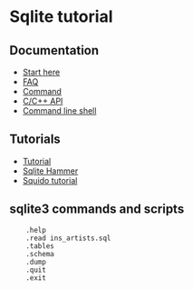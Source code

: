 # Sqlite tutorial

## Documentation

* [Start here](http://www.sqlite.org/docs.html)
* [FAQ](http://www.sqlite.org/faq.html)
* [Command](http://www.sqlite.org/lang.html)
* [C/C++ API](http://www.sqlite.org/c3ref/funclist.html)
* [Command line shell](http://www.sqlite.org/sqlite.html)

## Tutorials

* [Tutorial](http://souptonuts.sourceforge.net/readme_sqlite_tutorial.html)
* [Sqlite Hammer](http://www.squidoo.com/sqlitehammer)
* [Squido tutorial](http://www.squidoo.com/sqlitetutorial)

## sqlite3 commands and scripts

        .help
        .read ins_artists.sql
        .tables
        .schema
        .dump
        .quit
        .exit

